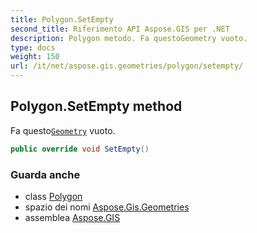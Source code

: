 ```yaml
---
title: Polygon.SetEmpty
second_title: Riferimento API Aspose.GIS per .NET
description: Polygon metodo. Fa questoGeometry vuoto.
type: docs
weight: 150
url: /it/net/aspose.gis.geometries/polygon/setempty/
---
```

## Polygon.SetEmpty method

Fa questo[`Geometry`](../../geometry/) vuoto.

```csharp
public override void SetEmpty()
```

### Guarda anche

* class [Polygon](../)
* spazio dei nomi [Aspose.Gis.Geometries](../../polygon/)
* assemblea [Aspose.GIS](../../../)


